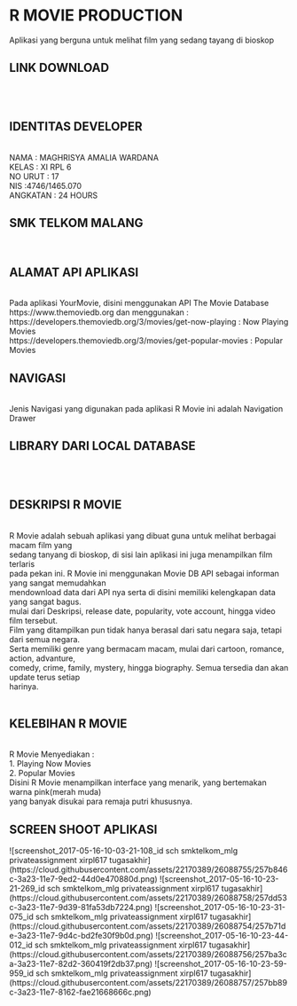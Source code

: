 <h1>R MOVIE PRODUCTION</h1>
Aplikasi yang berguna untuk melihat film yang sedang tayang di bioskop
<br>
<h2>LINK DOWNLOAD</h2>
<br>
<br>
<h2>IDENTITAS DEVELOPER</h2>
<br>
NAMA : MAGHRISYA AMALIA WARDANA
<br>
KELAS : XI RPL 6
<br>
NO URUT : 17
<br>
NIS :4746/1465.070
<br>
ANGKATAN : 24 HOURS
<br>
<h2>SMK TELKOM MALANG</h2>
<br>
<h2>ALAMAT API APLIKASI</h2>
<br>
Pada aplikasi YourMovie, disini menggunakan API The Movie Database https://www.themoviedb.org dan menggunakan :
<br>
https://developers.themoviedb.org/3/movies/get-now-playing : Now Playing Movies
<br>
https://developers.themoviedb.org/3/movies/get-popular-movies : Popular Movies
<br>
<h2>NAVIGASI</h2>
<br>
Jenis Navigasi yang digunakan pada aplikasi R Movie ini adalah Navigation Drawer
<br>
<h2>LIBRARY DARI LOCAL DATABASE</h2>
<br>
<br>
<h2>DESKRIPSI R MOVIE</h2>
<br>
R Movie adalah sebuah aplikasi yang dibuat guna untuk melihat berbagai macam film yang <br>
sedang tanyang di bioskop, di sisi lain aplikasi ini juga menampilkan film terlaris <br>
pada pekan ini. R Movie ini menggunakan Movie DB API sebagai informan yang sangat memudahkan <br>
mendownload data dari API nya serta di disini memiliki kelengkapan data yang sangat bagus. <br>
mulai dari Deskripsi, release date, popularity, vote account, hingga video film tersebut. <br>
Film yang ditampilkan pun tidak hanya berasal dari satu negara saja, tetapi dari semua negara. <br>
Serta memiliki genre yang bermacam macam, mulai dari cartoon, romance, action, advanture, <br>
comedy, crime, family, mystery, hingga biography. Semua tersedia dan akan update terus setiap <br>
harinya. <br>
<br>
<h2>KELEBIHAN R MOVIE</h2>
<br>
R Movie Menyediakan :
<br>
1. Playing Now Movies
<br>
2. Popular Movies
<br>
Disini R Movie menampilkan interface yang menarik, yang bertemakan warna pink(merah muda) <br>
yang banyak disukai para remaja putri khususnya. <br>
<h2>SCREEN SHOOT APLIKASI</h2>
![screenshot_2017-05-16-10-03-21-108_id sch smktelkom_mlg privateassignment xirpl617 tugasakhir](https://cloud.githubusercontent.com/assets/22170389/26088755/257b846c-3a23-11e7-9ed2-44d0e470880d.png)
![screenshot_2017-05-16-10-23-21-269_id sch smktelkom_mlg privateassignment xirpl617 tugasakhir](https://cloud.githubusercontent.com/assets/22170389/26088758/257dd53c-3a23-11e7-9d39-81fa53db7224.png)
![screenshot_2017-05-16-10-23-31-075_id sch smktelkom_mlg privateassignment xirpl617 tugasakhir](https://cloud.githubusercontent.com/assets/22170389/26088754/257b71de-3a23-11e7-9d4c-bd2fe30f9b0d.png)
![screenshot_2017-05-16-10-23-44-012_id sch smktelkom_mlg privateassignment xirpl617 tugasakhir](https://cloud.githubusercontent.com/assets/22170389/26088756/257ba3ca-3a23-11e7-82d2-360419f2db37.png)
![screenshot_2017-05-16-10-23-59-959_id sch smktelkom_mlg privateassignment xirpl617 tugasakhir](https://cloud.githubusercontent.com/assets/22170389/26088757/257bb89c-3a23-11e7-8162-fae21668666c.png)

